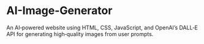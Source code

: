 # AI-Image-Generator
An AI‑powered website using HTML, CSS, JavaScript, and OpenAI’s DALL‑E API for generating high‑quality images from user prompts.
